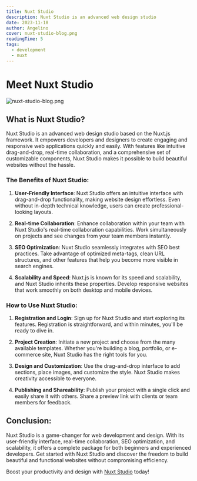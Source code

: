 ```yaml
---
title: Nuxt Studio
description: Nuxt Studio is an advanced web design studio
date: 2023-11-18
author: Angelino
cover: nuxt-studio-blog.png
readingTime: 5
tags:
  - development
  - nuxt 
---
```


# Meet Nuxt Studio

![nuxt-studio-blog.png](/images/blog/nuxt-studio-blog.png)

## What is Nuxt Studio?
Nuxt Studio is an advanced web design studio based on the Nuxt.js framework. It empowers developers and designers to create engaging and responsive web applications quickly and easily. With features like intuitive drag-and-drop, real-time collaboration, and a comprehensive set of customizable components, Nuxt Studio makes it possible to build beautiful websites without the hassle.

### The Benefits of Nuxt Studio:
1. **User-Friendly Interface**:
   Nuxt Studio offers an intuitive interface with drag-and-drop functionality, making website design effortless. Even without in-depth technical knowledge, users can create professional-looking layouts.

2. **Real-time Collaboration**:
   Enhance collaboration within your team with Nuxt Studio's real-time collaboration capabilities. Work simultaneously on projects and see changes from your team members instantly.

3. **SEO Optimization**:
   Nuxt Studio seamlessly integrates with SEO best practices. Take advantage of optimized meta-tags, clean URL structures, and other features that help you become more visible in search engines.

4. **Scalability and Speed**:
   Nuxt.js is known for its speed and scalability, and Nuxt Studio inherits these properties. Develop responsive websites that work smoothly on both desktop and mobile devices.

### How to Use Nuxt Studio:
1. **Registration and Login**:
Sign up for Nuxt Studio and start exploring its features. Registration is straightforward, and within minutes, you'll be ready to dive in.

2. **Project Creation**:
Initiate a new project and choose from the many available templates. Whether you're building a blog, portfolio, or e-commerce site, Nuxt Studio has the right tools for you.

3. **Design and Customization**:
Use the drag-and-drop interface to add sections, place images, and customize the style. Nuxt Studio makes creativity accessible to everyone.

4. **Publishing and Shareability**:
Publish your project with a single click and easily share it with others. Share a preview link with clients or team members for feedback.

## Conclusion:
Nuxt Studio is a game-changer for web development and design. With its user-friendly interface, real-time collaboration, SEO optimization, and scalability, it offers a complete package for both beginners and experienced developers. Get started with Nuxt Studio and discover the freedom to build beautiful and functional websites without compromising efficiency.

Boost your productivity and design with [Nuxt Studio](https://nuxt.studio/) today!
